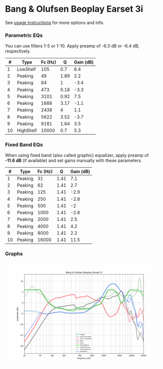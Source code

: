 # Bang & Olufsen Beoplay Earset 3i
See [usage instructions](https://github.com/jaakkopasanen/AutoEq#usage) for more options and info.

### Parametric EQs
You can use filters 1-5 or 1-10. Apply preamp of -6.3 dB or -6.4 dB, respectively.

|   # | Type      |   Fc (Hz) |    Q |   Gain (dB) |
|-----|-----------|-----------|------|-------------|
|   1 | LowShelf  |       105 | 0.7  |         6.4 |
|   2 | Peaking   |        49 | 1.89 |         2.2 |
|   3 | Peaking   |        84 | 1    |        -3.4 |
|   4 | Peaking   |       473 | 0.18 |        -3.3 |
|   5 | Peaking   |      3101 | 0.92 |         7.5 |
|   6 | Peaking   |      1688 | 3.17 |        -1.1 |
|   7 | Peaking   |      2438 | 4    |         1.1 |
|   8 | Peaking   |      5622 | 3.52 |        -3.7 |
|   9 | Peaking   |      9181 | 1.64 |         3.5 |
|  10 | HighShelf |     10000 | 0.7  |         5.3 |

### Fixed Band EQs
When using fixed band (also called graphic) equalizer, apply preamp of **-11.6 dB** (if available) and set gains manually with these parameters.

|   # | Type    |   Fc (Hz) |    Q |   Gain (dB) |
|-----|---------|-----------|------|-------------|
|   1 | Peaking |        31 | 1.41 |         7.1 |
|   2 | Peaking |        62 | 1.41 |         2.7 |
|   3 | Peaking |       125 | 1.41 |        -2.9 |
|   4 | Peaking |       250 | 1.41 |        -2.8 |
|   5 | Peaking |       500 | 1.41 |        -2   |
|   6 | Peaking |      1000 | 1.41 |        -2.8 |
|   7 | Peaking |      2000 | 1.41 |         2.5 |
|   8 | Peaking |      4000 | 1.41 |         4.2 |
|   9 | Peaking |      8000 | 1.41 |         2.2 |
|  10 | Peaking |     16000 | 1.41 |        11.5 |

### Graphs
![](./Bang%20&%20Olufsen%20Beoplay%20Earset%203i.png)
